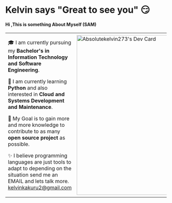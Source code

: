 # Kelvin says "Great to see you" :smirk: 
#### Hi ,This is something About Myself (SAM)

<table>
  <tr>
    <td valign="center">  
      
      
 🎓  I am currently pursuing my ****Bachelor's in Information Technology and Software Engineering****.  
      
      
 🌱 I am currently learning ****Python**** and also interested in ****Cloud and Systems Development and Maintenance****.    
      
        
 🎯 My Goal is to gain more and more knowledge  to contribute to as many ****open source project**** as possible.    
      
      
  ✨ I believe programming languages are just tools to adapt to depending on the situation send me an EMAIL and lets talk more.   
      <link>kelvinkakuru2@gmail.com</link>
      
    
   </td>
    <td>
      <a href="https://app.daily.dev/kelvink"><img src="https://api.daily.dev/devcards/00b88e58f5b04e1692cf59516f7f8edf.png?r=snj" width="500" alt="Absolutekelvin273's Dev Card"/></a>
    </td>
    
  </tr>
  </table>

